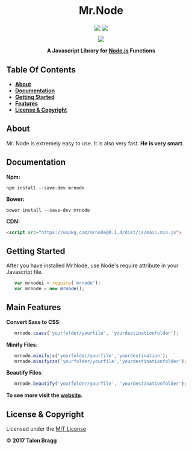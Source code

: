 <h1 align="center">
Mr.Node
</h1>

<p align="center">
<a href="https://travis-ci.org/talonbragg/Mr.Node.svg?branch=master"><img align="center" src="https://travis-ci.org/talonbragg/Mr.Node.svg?branch=master"></a>
<a href="https://gitter.im/mr_node/Lobby"><img align="center" src="https://badges.gitter.im/orgs/mr-node/mr-node.svg"></a>
</p>

<p align = "center">
<a href="https://mrnode.tk"><img src="https://www.mrnode.tk/tophatlogo%20(2).png"></a>
</p>
<p align="center"><b>A Javascript Library for <a href="https://nodejs.org">Node.js</a> Functions</b></p>

## Table Of Contents

- <a href="#about">**About**</a>
- <a href="#docs">**Documentation**</a>
- <a href="#start">**Getting Started**</a>
- <a href="#feat">**Features**</a>
- <a href="#li">**License &amp; Copyright**</a>

<a name="about"></a>
## About
Mr. Node is extremely easy to use. It is also very fast. **He is very smart**.

<a name="docs"></a>
## Documentation
**Npm:** 
```shell
npm install --save-dev mrnode
```

**Bower:** 
```shell
bower install --save-dev mrnode
```

**CDN:**
```html
<script src="https://unpkg.com/mrnode@0.1.4/dist/js/main.min.js">
```
<a name="start"></a>
## Getting Started

After you have installed Mr.Node, use Node's require attribute in your Javascript file. 

```javascript
   var mrnodei = require('mrnode');
   var mrnode = new mrnode();
```
<a name="feat"></a>
## Main Features

**Convert Sass to CSS**:
```javascript
   mrnode.csass('yourfolder/yourfile', 'yourdestinationfolder');
```

**Minify Files**:
```javascript
   mrnode.minifyjs('yourfolder/yourfile','yourdestination');
   mrnode.minifycss('yourfolder/yourfile','yourdestinationfolder');
```

**Beautify Files**:
```javascript
   mrnode.beautify('yourfolder/yourfile', 'yourdestinationfolder');
```

**To see more visit the [website](https://mrnode.tk).**

<a name="li"></a>
## License &amp; Copyright

Licensed under the [MIT License](https://github.com/talonbragg/Mr.Node/blob/master/LICENSE)

:copyright: **2017 Talon Bragg**
